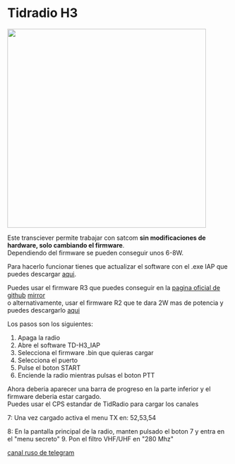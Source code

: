 # Tidradio H3

<img height="450" src="/../_img/radios/h3.png" />

Este transciever permite trabajar con satcom **sin modificaciones de hardware, solo cambiando el firmware**.  
Dependiendo del firmware se pueden conseguir unos 6-8W.  

Para hacerlo funcionar tienes que actualizar el software con el .exe IAP que puedes descargar [aqui](https://satcomradio.github.io/_files/TD-H3_IAP.zip). 

Puedes usar el firmware R3 que puedes conseguir en la [pagina oficial de github](https://github.com/yobabyte/tid_umod/releases) [mirror](https://satcomradio.github.io/_files/uMod_R3.bin)  
o alternativamente, usar el firmware R2 que te dara 2W mas de potencia y puedes descargarlo [aqui](https://satcomradio.github.io/_files/uMod_R2b.bin)

Los pasos son los siguientes:
1. Apaga la radio
2. Abre el software TD-H3_IAP
3. Selecciona el firmware .bin que quieras cargar
4. Selecciona el puerto
5. Pulse el boton START
6. Enciende la radio mientras pulsas el boton PTT

Ahora deberia aparecer una barra de progreso en la parte inferior y el firmware deberia estar cargado.  
Puedes usar el CPS estandar de TidRadio para cargar los canales  

7: Una vez cargado activa el menu TX en: 52,53,54

8: En la pantalla principal de la radio, manten pulsado el boton 7 y entra en el "menu secreto" 
9. Pon el filtro VHF/UHF en "280 Mhz"

[canal ruso de telegram](https://t.me/TD_H3)  